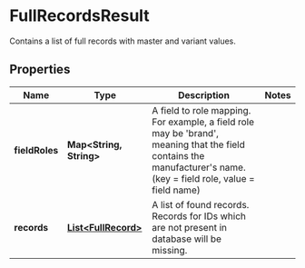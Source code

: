 

# FullRecordsResult

Contains a list of full records with master and variant values.

## Properties

Name | Type | Description | Notes
------------ | ------------- | ------------- | -------------
**fieldRoles** | **Map&lt;String, String&gt;** | A field to role mapping. For example, a field role may be &#39;brand&#39;, meaning that the field contains the manufacturer&#39;s name. (key &#x3D; field role, value &#x3D; field name) | 
**records** | [**List&lt;FullRecord&gt;**](FullRecord.md) | A list of found records. Records for IDs which are not present in database will be missing. | 



